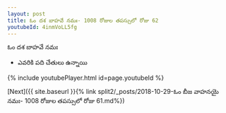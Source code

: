 ```yaml
---
layout: post
title: ఓం దశ బాహవే నమః- 1008 రోజుల తపస్సులో రోజు 62
youtubeId: 4inmVoLL5fg
---
```

 
 
 ఓం దశ బాహవే నమః  
 
 -  ఎవరికి పది చేతులు ఉన్నాయి 
 
  
 
  
 
 
 
 
 
 


{% include youtubePlayer.html id=page.youtubeId %}
 
[Next]({{ site.baseurl }}{% link  split2/_posts/2018-10-29-ఓం బీజ వాహనయై నమః- 1008 రోజుల తపస్సులో రోజు 61.md%})
 
